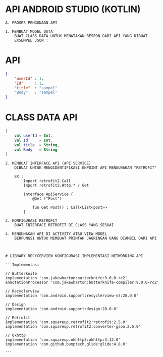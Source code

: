 # API ANDROID STUDIO (KOTLIN)

    A. PROSES PENGUNAAN API

    1. MEMBUAT MODEL DATA
        BUAT CLASS DATA UNTUK MENATAKAN RESPON DARI API YANG DIBUAT
        EXSEMPEL JSON :

# API

```json
{
    "userId" : 1,
    "Id"     : 1,
    "title"  : "sampel"
    "Body"   : "sampel"
}
```

# CLASS DATA API

```kotlin
{
    val userId = Int,
    val Id     = Int,
    val title  = String,
    val Body   = String
}
```

    2. MEMBUAT INTERFACE API (API SERVICE)
        DIBUAT UNTUK MENGIDENTIFIKASI ENPOINT API MENGUNAKAN "RETROFIT"

        EX :
            Import retrofit2.Call
            Import retrofit2.Http.* / Get

            Interface ApiService {
                @Get ("Post")

                fun Get Post() : Call<List<post>>
            }

    3. KONFIGURASI RETROFIT
        BUAT INTERFACE RETROFIT DI CLASS YANG SESUAI

    4. MENGUNAKAN API DI ACTIVITY ATAU VIEW MODEL
        BERFUNGSI UNTUK MEMBUAT PRINTAH JAGRINGAN UANG DIAMBIL DARI API



    # LIBRARY RECYCERVIEW KONFIGURASI IMPLEMENTASI NETWORKING API

    ```Implementasi

    // Butterknife
    implementation 'com.jakewharton:butterknife:9.0.0-rc2'
    annotationProcessor 'com.jakewharton:butterknife-compiler:9.0.0-rc2'

    // Recyclerview
    implementation 'com.android.support:recyclerview-v7:28.0.0'

    // Design
    implementation 'com.android.support:design:28.0.0'

    // Retrofit
    implementation 'com.squareup.retrofit2:retrofit:2.5.0'
    implementation 'com.squareup.retrofit2:converter-gson:2.5.0'

    // Okhttp
    implementation 'com.squareup.okhttp3:okhttp:3.12.0'
    implementation 'com.github.bumptech.glide:glide:4.8.0'

    ```
